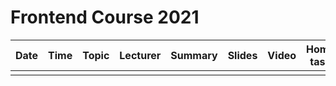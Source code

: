 # Frontend Course 2021


| Date       | Time  | Topic                                     | Lecturer                                                   | Summary | Slides | Video                                                                                        | Home task                                                                        |
| ---------- | ----- | ----------------------------------------- | ------------------------------------------------------- | ------- | ------ | -------------------------------------------------------------------------------------------- | -------------------------------------------------------------------------------- |
|  | |                                     |                |         |        |                                                                                              |                                                                                  |